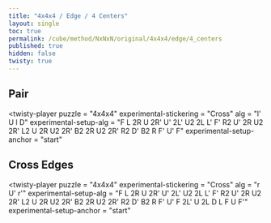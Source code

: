 ```yaml
---
title: "4x4x4 / Edge / 4 Centers"
layout: single
toc: true
permalink: /cube/method/NxNxN/original/4x4x4/edge/4_centers
published: true
hidden: false
twisty: true
---
```


<head>
  <base target="_blank">
  <link
    rel   = "stylesheet"
    type  = "text/css"
    href  = "/assets/css/twisty/NxNxN/4x4x4.css"
  >
  <script
    src   = "https://cdn.cubing.net/js/cubing/twisty"
    type  = "module"
    defer
  ></script>
</head>



## Pair

<twisty-player
  puzzle                    = "4x4x4"
  experimental-stickering   = "Cross"
  alg                       = "l' U l D"
  experimental-setup-alg    = "F L 2R U 2R' U' 2L' U2 2L L' F' R2 U' 2R U2 2R' L2 U 2R U2 2R' B2 2R U2 2R' R2 D' B2 R F' U' F"
  experimental-setup-anchor = "start"
></twisty-player>



## Cross Edges

<twisty-player
  puzzle                    = "4x4x4"
  experimental-stickering   = "Cross"
  alg                       = "r U' r'"
  experimental-setup-alg    = "F L 2R U 2R' U' 2L' U2 2L L' F' R2 U' 2R U2 2R' L2 U 2R U2 2R' B2 2R U2 2R' R2 D' B2 R F' U' F 2L' U 2L D L F U F'"
  experimental-setup-anchor = "start"
></twisty-player>
